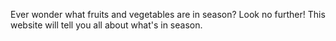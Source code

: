 Ever wonder what fruits and vegetables are in season? Look no further! This website will tell you all about what's in season.
